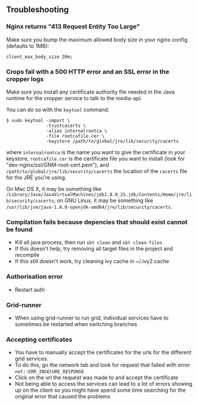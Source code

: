 Troubleshooting
----------------

### Nginx returns "413 Request Entity Too Large"

Make sure you bump the maximum allowed body size in your nginx config (defaults to 1MB):

```
client_max_body_size 20m;
```

### Crops fail with a 500 HTTP error and an SSL error in the cropper logs

Make sure you install any certificate authority file needed in the
Java runtime for the cropper service to talk to the media-api.

You can do so with the `keytool` command:

```
$ sudo keytool -import \
               -trustcacerts \
               -alias internalrootca \
               -file rootcafile.cer \
               -keystore /path/to/global/jre/lib/security/cacerts
```

where `internalrootca` is the name you want to give the certificate in
your keystore, `rootcafile.cer` is the certificate file you want to
install (look for "dev-nginx/ssl/GNM-root-cert.pem"), and `/path/to/global/jre/lib/security/cacerts` the location
of the `cacerts` file for the JRE you're using.

On Mac OS X, it may be something like
`/Library/Java/JavaVirtualMachines/jdk1.8.0_25.jdk/Contents/Home/jre/lib/security/cacerts`;
on GNU Linux, it may be something like
`/usr/lib/jvm/java-1.8.0-openjdk-amd64/jre/lib/security/cacerts`.

### Compilation fails because depencies that should exist cannot be found
- Kill all java process, then run `sbt clean` and `sbt clean-files`
- If this doesn't help, try removing all target files in the project and recompile
- If this still doesn't work, try cleaning ivy cache in ~/.ivy2.cache

### Authorisation error
- Restart auth

### Grid-runner
- When using grid-runner to run grid, individual services have to sometimes be restarted when switching branches

### Accepting certificates
- You have to manually accept the certificates for the urls for the different grid services.
- To do this, go the network tab and look for request that failed with error `net::ERR_INSECURE_RESPONSE`
- Click on the url the request was made to and accept the certificate
- Not being able to access the services can lead to a lot of errors showing up on the client so you might
have spend some time searching for the original error that caused the problems
